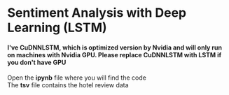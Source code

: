 # Sentiment Analysis with Deep Learning (LSTM)
#### I've CuDNNLSTM, which is optimized version by Nvidia and will only run on machines with Nvidia GPU. Please replace CuDNNLSTM with LSTM if you don't have GPU

Open the **ipynb** file where you will find the code <br/>
The **tsv** file contains the hotel review data
